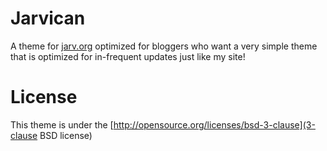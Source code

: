 # Jarvican

A theme for [jarv.org](jarv) optimized for bloggers who want
a very simple theme that is optimized for in-frequent updates
just like my site!

# License

This theme is under the [http://opensource.org/licenses/bsd-3-clause](3-clause BSD license)
